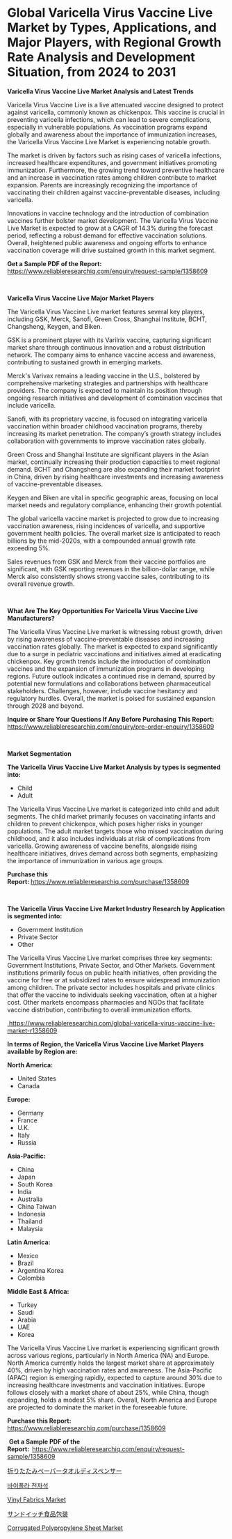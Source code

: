 <p><h1>Global Varicella Virus Vaccine Live Market by Types, Applications, and Major Players, with Regional Growth Rate Analysis and Development Situation, from 2024 to 2031</h1></p><p><strong>Varicella Virus Vaccine Live Market Analysis and Latest Trends</strong></p>
<p><p>Varicella Virus Vaccine Live is a live attenuated vaccine designed to protect against varicella, commonly known as chickenpox. This vaccine is crucial in preventing varicella infections, which can lead to severe complications, especially in vulnerable populations. As vaccination programs expand globally and awareness about the importance of immunization increases, the Varicella Virus Vaccine Live Market is experiencing notable growth.</p><p>The market is driven by factors such as rising cases of varicella infections, increased healthcare expenditures, and government initiatives promoting immunization. Furthermore, the growing trend toward preventive healthcare and an increase in vaccination rates among children contribute to market expansion. Parents are increasingly recognizing the importance of vaccinating their children against vaccine-preventable diseases, including varicella. </p><p>Innovations in vaccine technology and the introduction of combination vaccines further bolster market development. The Varicella Virus Vaccine Live Market is expected to grow at a CAGR of 14.3% during the forecast period, reflecting a robust demand for effective vaccination solutions. Overall, heightened public awareness and ongoing efforts to enhance vaccination coverage will drive sustained growth in this market segment.</p></p>
<p><strong>Get a Sample PDF of the Report:&nbsp;</strong> <a href="https://www.reliableresearchiq.com/enquiry/request-sample/1358609">https://www.reliableresearchiq.com/enquiry/request-sample/1358609</a></p>
<p>&nbsp;</p>
<p><strong>Varicella Virus Vaccine Live Major Market Players</strong></p>
<p><p>The Varicella Virus Vaccine Live market features several key players, including GSK, Merck, Sanofi, Green Cross, Shanghai Institute, BCHT, Changsheng, Keygen, and Biken. </p><p>GSK is a prominent player with its Varilrix vaccine, capturing significant market share through continuous innovation and a robust distribution network. The company aims to enhance vaccine access and awareness, contributing to sustained growth in emerging markets.</p><p>Merck's Varivax remains a leading vaccine in the U.S., bolstered by comprehensive marketing strategies and partnerships with healthcare providers. The company is expected to maintain its position through ongoing research initiatives and development of combination vaccines that include varicella.</p><p>Sanofi, with its proprietary vaccine, is focused on integrating varicella vaccination within broader childhood vaccination programs, thereby increasing its market penetration. The company’s growth strategy includes collaboration with governments to improve vaccination rates globally.</p><p>Green Cross and Shanghai Institute are significant players in the Asian market, continually increasing their production capacities to meet regional demand. BCHT and Changsheng are also expanding their market footprint in China, driven by rising healthcare investments and increasing awareness of vaccine-preventable diseases.</p><p>Keygen and Biken are vital in specific geographic areas, focusing on local market needs and regulatory compliance, enhancing their growth potential.</p><p>The global varicella vaccine market is projected to grow due to increasing vaccination awareness, rising incidences of varicella, and supportive government health policies. The overall market size is anticipated to reach billions by the mid-2020s, with a compounded annual growth rate exceeding 5%.</p><p>Sales revenues from GSK and Merck from their vaccine portfolios are significant, with GSK reporting revenues in the billion-dollar range, while Merck also consistently shows strong vaccine sales, contributing to its overall revenue growth.</p></p>
<p>&nbsp;</p>
<p><strong>What Are The Key Opportunities For Varicella Virus Vaccine Live Manufacturers?</strong></p>
<p><p>The Varicella Virus Vaccine Live market is witnessing robust growth, driven by rising awareness of vaccine-preventable diseases and increasing vaccination rates globally. The market is expected to expand significantly due to a surge in pediatric vaccinations and initiatives aimed at eradicating chickenpox. Key growth trends include the introduction of combination vaccines and the expansion of immunization programs in developing regions. Future outlook indicates a continued rise in demand, spurred by potential new formulations and collaborations between pharmaceutical stakeholders. Challenges, however, include vaccine hesitancy and regulatory hurdles. Overall, the market is poised for sustained expansion through 2028 and beyond.</p></p>
<p><strong>Inquire or Share Your Questions If Any Before Purchasing This Report:</strong> <a href="https://www.reliableresearchiq.com/enquiry/pre-order-enquiry/1358609">https://www.reliableresearchiq.com/enquiry/pre-order-enquiry/1358609</a></p>
<p>&nbsp;</p>
<p><strong>Market Segmentation</strong></p>
<p><strong>The Varicella Virus Vaccine Live Market Analysis by types is segmented into:</strong></p>
<p><ul><li>Child</li><li>Adult</li></ul></p>
<p><p>The Varicella Virus Vaccine Live market is categorized into child and adult segments. The child market primarily focuses on vaccinating infants and children to prevent chickenpox, which poses higher risks in younger populations. The adult market targets those who missed vaccination during childhood, and it also includes individuals at risk of complications from varicella. Growing awareness of vaccine benefits, alongside rising healthcare initiatives, drives demand across both segments, emphasizing the importance of immunization in various age groups.</p></p>
<p><strong>Purchase this Report:&nbsp;</strong><a href="https://www.reliableresearchiq.com/purchase/1358609">https://www.reliableresearchiq.com/purchase/1358609</a></p>
<p>&nbsp;</p>
<p><strong>The Varicella Virus Vaccine Live Market Industry Research by Application is segmented into:</strong></p>
<p><ul><li>Government Institution</li><li>Private Sector</li><li>Other</li></ul></p>
<p><p>The Varicella Virus Vaccine Live market comprises three key segments: Government Institutions, Private Sector, and Other Markets. Government institutions primarily focus on public health initiatives, often providing the vaccine for free or at subsidized rates to ensure widespread immunization among children. The private sector includes hospitals and private clinics that offer the vaccine to individuals seeking vaccination, often at a higher cost. Other markets encompass pharmacies and NGOs that facilitate vaccine distribution, contributing to overall immunization efforts.</p></p>
<p><a href="https://www.reliableresearchiq.com/global-varicella-virus-vaccine-live-market-r1358609">&nbsp;https://www.reliableresearchiq.com/global-varicella-virus-vaccine-live-market-r1358609</a></p>
<p><strong>In terms of Region, the Varicella Virus Vaccine Live Market Players available by Region are:</strong></p>
<p>
    <p> <strong> North America: </strong>
        <ul>
            <li>United States</li>
            <li>Canada</li>
        </ul>
        </p> 
    <p> <strong> Europe: </strong>
        <ul>
            <li>Germany</li>
            <li>France</li>
            <li>U.K.</li>
            <li>Italy</li>
            <li>Russia</li>
        </ul>
        </p> 
    <p> <strong> Asia-Pacific: </strong>
        <ul>
            <li>China</li>
            <li>Japan</li>
            <li>South Korea</li>
            <li>India</li>
            <li>Australia</li>
            <li>China Taiwan</li>
            <li>Indonesia</li>
            <li>Thailand</li>
            <li>Malaysia</li>
        </ul>
        </p> 
    <p> <strong> Latin America: </strong>
        <ul>
            <li>Mexico</li>
            <li>Brazil</li>
            <li>Argentina Korea</li>
            <li>Colombia</li>
        </ul>
        </p> 
    <p> <strong> Middle East & Africa: </strong>
        <ul>
            <li>Turkey</li>
            <li>Saudi</li>
            <li>Arabia</li>
            <li>UAE</li>
            <li>Korea</li>
        </ul>
    </p>
    </p>
<p><p>The Varicella Virus Vaccine Live market is experiencing significant growth across various regions, particularly in North America (NA) and Europe. North America currently holds the largest market share at approximately 40%, driven by high vaccination rates and awareness. The Asia-Pacific (APAC) region is emerging rapidly, expected to capture around 30% due to increasing healthcare investments and vaccination initiatives. Europe follows closely with a market share of about 25%, while China, though expanding, holds a modest 5% share. Overall, North America and Europe are projected to dominate the market in the foreseeable future.</p></p>
<p><strong>Purchase this Report: </strong><a href="https://www.reliableresearchiq.com/purchase/1358609">https://www.reliableresearchiq.com/purchase/1358609</a></p>
<p>&nbsp;<strong>Get a Sample PDF of the Report:&nbsp;&nbsp;</strong><a href="https://www.reliableresearchiq.com/enquiry/request-sample/1358609">https://www.reliableresearchiq.com/enquiry/request-sample/1358609</a></p>
<p><strong></strong></p>
<p><p><a href="https://medium.com/@isaurapx9xsianez/fold-paper-towel-dispenser-market-%E3%81%AE%E3%82%B0%E3%83%AD%E3%83%BC%E3%83%90%E3%83%AB%E5%B8%82%E5%A0%B4%E6%A6%82%E8%A6%81%E3%81%AF-%E4%B8%96%E7%95%8C%E3%81%8A%E3%82%88%E3%81%B3%E4%B8%BB%E8%A6%81%E5%B8%82%E5%A0%B4%E3%81%AB%E3%81%8A%E3%81%91%E3%82%8B%E6%A5%AD%E7%95%8C%E3%81%AB%E5%BD%B1%E9%9F%BF%E3%82%92%E4%B8%8E%E3%81%88%E3%82%8B%E4%B8%BB%E8%A6%81%E3%81%AA%E3%83%88%E3%83%AC%E3%83%B3%E3%83%89%E3%81%AB%E3%81%A4%E3%81%84%E3%81%A6-%E7%8B%AC%E8%87%AA%E3%81%AE%E8%A6%96%E7%82%B9%E3%82%92%E6%8F%90%E4%BE%9B%E3%81%97%E3%81%BE%E3%81%99-b971fb013c0f">折りたたみペーパータオルディスペンサー</a></p><p><a href="https://medium.com/@karlbucktrridge6874/bipolar-electromagnets-market-%EC%9D%98-%EA%B8%80%EB%A1%9C%EB%B2%8C-%EC%8B%9C%EC%9E%A5-%EA%B0%9C%EC%9A%94%EB%8A%94-%EC%A0%84-%EC%84%B8%EA%B3%84-%EB%B0%8F-%EC%A3%BC%EC%9A%94-%EC%8B%9C%EC%9E%A5%EC%9D%98-%EC%82%B0%EC%97%85%EC%97%90-%EC%98%81%ED%96%A5%EC%9D%84-%EB%AF%B8%EC%B9%98%EB%8A%94-%EC%A3%BC%EC%9A%94-%ED%8A%B8%EB%A0%8C%EB%93%9C%EC%97%90-%EB%8C%80%ED%95%9C-%EB%8F%85%ED%8A%B9%ED%95%9C-%EA%B4%80%EC%A0%90%EC%9D%84-%EC%A0%9C%EA%B3%B5%ED%95%A9%EB%8B%88%EB%8B%A4-81e53100824d">바이폴라 전자석</a></p><p><a href="https://issuu.com/reportprime-2/docs/vinyl-fabrics-market-size-2030.pptx_f5c0917fc7ce01">Vinyl Fabrics Market</a></p><p><a href="https://medium.com/@isaurapx9xsianez/sandwich-food-packaging-market-%E3%81%AF-%E3%82%B3%E3%82%B9%E3%83%88%E7%AE%A1%E7%90%86%E3%81%A8%E5%8A%B9%E7%8E%87%E5%90%91%E4%B8%8A%E3%82%92%E5%84%AA%E5%85%88%E3%81%97%E3%81%BE%E3%81%99-%E3%81%95%E3%82%89%E3%81%AB-%E5%A0%B1%E5%91%8A%E6%9B%B8%E3%81%AF%E5%B8%82%E5%A0%B4%E3%81%AE%E9%9C%80%E8%A6%81%E9%9D%A2%E3%81%A8%E4%BE%9B%E7%B5%A6%E9%9D%A2%E3%81%AE%E4%B8%A1%E6%96%B9%E3%82%92%E3%82%AB%E3%83%90%E3%83%BC%E3%81%97%E3%81%A6%E3%81%84%E3%81%BE%E3%81%99-sandwich-food-3980cf3f6a47">サンドイッチ食品包装</a></p><p><a href="https://issuu.com/reportprime-2/docs/corrugated-polypropylene-sheet-mark_db96c7111f7f2d">Corrugated Polypropylene Sheet Market</a></p></p>
